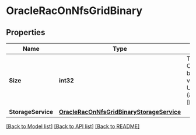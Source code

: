 # OracleRacOnNfsGridBinary

## Properties

Name | Type | Description | Notes
------------ | ------------- | ------------- | -------------
**Size** | **int32** | The size of the Oracle grid binary storage volume. Usage: {&amp;lt;integer&amp;gt;[KB|MB|GB|TB|PB]} Optional in the POST or PATCH body | [optional] 
**StorageService** | [**OracleRacOnNfsGridBinaryStorageService**](oracle_rac_on_nfs_grid_binary_storage_service.md) |  | [optional] 

[[Back to Model list]](../README.md#documentation-for-models) [[Back to API list]](../README.md#documentation-for-api-endpoints) [[Back to README]](../README.md)


